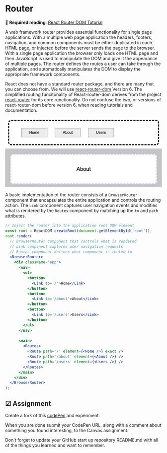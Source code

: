 # Router

📖 **Required reading**: [React Router DOM Tutorial](https://blog.webdevsimplified.com/2022-07/react-router/)

A web framework router provides essential functionality for single page applications. With a multiple web page application the headers, footers, navigation, and common components must be either duplicated in each HTML page, or injected before the server sends the page to the browser. With a single page application the browser only loads one HTML page and then JavaScript is used to manipulate the DOM and give it the appearance of multiple pages. The router defines the routes a user can take through the application, and automatically manipulates the DOM to display the appropriate framework components.

React does not have a standard router package, and there are many that you can choose from. We will use [react-router-dom](https://www.npmjs.com/package/react-router-dom) Version 6. The simplified routing funcitonality of React-router-dom derives from the project [react-router](https://www.npmjs.com/package/react-router) for its core runctionality. Do not confuse the two, or versions of react-router-dom before version 6, when reading tutorials and documentation.

<img src="reactRouter.jpg">

A basic implementation of the router consists of a `BrowserRouter` component that encapsulates the entire application and controls the routing action. The `Link` component captures user navigation events and modifies what is rendered by the `Routes` component by matching up the `to` and `path` attributes.

```jsx
// Inject the router into the application root DOM element
const root = ReactDOM.createRoot(document.getElementById('root'));
root.render(
  // BrowserRouter component that controls what is rendered
  // Link component captures user navigation requests
  // Routes component defines what component is routed to
  <BrowserRouter>
    <div className='app'>
      <nav>
        <ul>
          <button>
            <Link to='/'>Home</Link>
          </button>
          <button>
            <Link to='/about'>About</Link>
          </button>
          <button>
            <Link to='/users'>Users</Link>
          </button>
        </ul>
      </nav>

      <main>
        <Routes>
          <Route path='/' element={<Home />} exact />
          <Route path='/about' element={<About />} />
          <Route path='/users' element={<Users />} />
        </Routes>
      </main>
    </div>
  </BrowserRouter>
);
```

## ☑ Assignment

Create a fork of this [codePen](https://codepen.io/leesjensen/pen/poKLKaX) and experiment.

When you are done submit your CodePen URL, along with a comment about something you found interesting, to the Canvas assignment.

Don't forget to update your GitHub start up repository README.md with all of the things you learned and want to remember.
